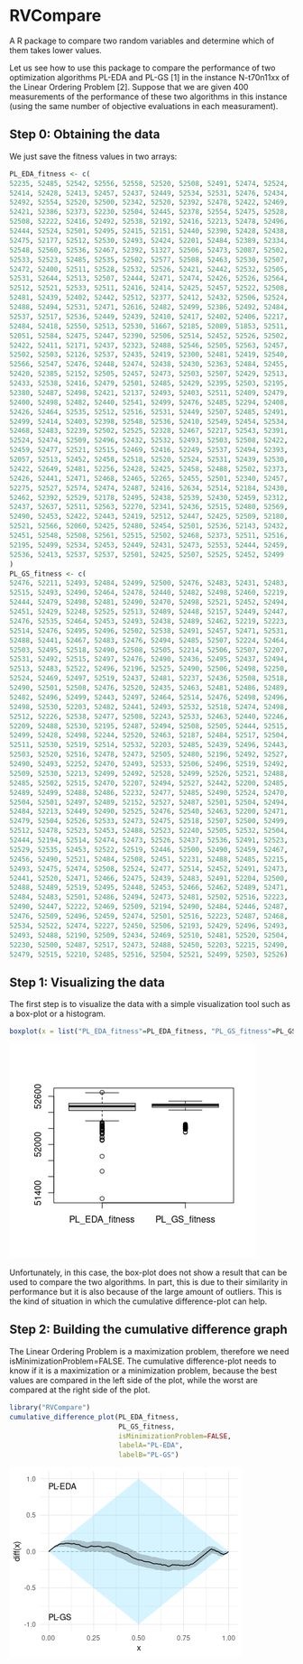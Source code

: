 
# RVCompare
A R package to compare two random variables and determine which of them takes lower values.

Let us see how to use this package to compare the performance of two optimization algorithms PL-EDA and PL-GS [1] in the instance N-t70n11xx of the Linear Ordering Problem [2]. 
Suppose that we are given 400 measurements of the performance of these two algorithms in this instance (using the same number of objective evaluations in each measurament).


## Step 0: Obtaining the data
We just save the fitness values in two arrays:

```R
PL_EDA_fitness <- c(
52235, 52485, 52542, 52556, 52558, 52520, 52508, 52491, 52474, 52524,
52414, 52428, 52413, 52457, 52437, 52449, 52534, 52531, 52476, 52434,
52492, 52554, 52520, 52500, 52342, 52520, 52392, 52478, 52422, 52469,
52421, 52386, 52373, 52230, 52504, 52445, 52378, 52554, 52475, 52528,
52508, 52222, 52416, 52492, 52538, 52192, 52416, 52213, 52478, 52496,
52444, 52524, 52501, 52495, 52415, 52151, 52440, 52390, 52428, 52438,
52475, 52177, 52512, 52530, 52493, 52424, 52201, 52484, 52389, 52334,
52548, 52560, 52536, 52467, 52392, 51327, 52506, 52473, 52087, 52502,
52533, 52523, 52485, 52535, 52502, 52577, 52508, 52463, 52530, 52507,
52472, 52400, 52511, 52528, 52532, 52526, 52421, 52442, 52532, 52505,
52531, 52644, 52513, 52507, 52444, 52471, 52474, 52426, 52526, 52564,
52512, 52521, 52533, 52511, 52416, 52414, 52425, 52457, 52522, 52508,
52481, 52439, 52402, 52442, 52512, 52377, 52412, 52432, 52506, 52524,
52488, 52494, 52531, 52471, 52616, 52482, 52499, 52386, 52492, 52484,
52537, 52517, 52536, 52449, 52439, 52410, 52417, 52402, 52406, 52217,
52484, 52418, 52550, 52513, 52530, 51667, 52185, 52089, 51853, 52511,
52051, 52584, 52475, 52447, 52390, 52506, 52514, 52452, 52526, 52502,
52422, 52411, 52171, 52437, 52323, 52488, 52546, 52505, 52563, 52457,
52502, 52503, 52126, 52537, 52435, 52419, 52300, 52481, 52419, 52540,
52566, 52547, 52476, 52448, 52474, 52438, 52430, 52363, 52484, 52455,
52420, 52385, 52152, 52505, 52457, 52473, 52503, 52507, 52429, 52513,
52433, 52538, 52416, 52479, 52501, 52485, 52429, 52395, 52503, 52195,
52380, 52487, 52498, 52421, 52137, 52493, 52403, 52511, 52409, 52479,
52400, 52498, 52482, 52440, 52541, 52499, 52476, 52485, 52294, 52408,
52426, 52464, 52535, 52512, 52516, 52531, 52449, 52507, 52485, 52491,
52499, 52414, 52403, 52398, 52548, 52536, 52410, 52549, 52454, 52534,
52468, 52483, 52239, 52502, 52525, 52328, 52467, 52217, 52543, 52391,
52524, 52474, 52509, 52496, 52432, 52532, 52493, 52503, 52508, 52422,
52459, 52477, 52521, 52515, 52469, 52416, 52249, 52537, 52494, 52393,
52057, 52513, 52452, 52458, 52518, 52520, 52524, 52531, 52439, 52530,
52422, 52649, 52481, 52256, 52428, 52425, 52458, 52488, 52502, 52373,
52426, 52441, 52471, 52468, 52465, 52265, 52455, 52501, 52340, 52457,
52275, 52527, 52574, 52474, 52487, 52416, 52634, 52514, 52184, 52430,
52462, 52392, 52529, 52178, 52495, 52438, 52539, 52430, 52459, 52312,
52437, 52637, 52511, 52563, 52270, 52341, 52436, 52515, 52480, 52569,
52490, 52453, 52422, 52443, 52419, 52512, 52447, 52425, 52509, 52180,
52521, 52566, 52060, 52425, 52480, 52454, 52501, 52536, 52143, 52432,
52451, 52548, 52508, 52561, 52515, 52502, 52468, 52373, 52511, 52516,
52195, 52499, 52534, 52453, 52449, 52431, 52473, 52553, 52444, 52459,
52536, 52413, 52537, 52537, 52501, 52425, 52507, 52525, 52452, 52499
)
PL_GS_fitness <- c(
52476, 52211, 52493, 52484, 52499, 52500, 52476, 52483, 52431, 52483,
52515, 52493, 52490, 52464, 52478, 52440, 52482, 52498, 52460, 52219,
52444, 52479, 52498, 52481, 52490, 52470, 52498, 52521, 52452, 52494,
52451, 52429, 52248, 52525, 52513, 52489, 52448, 52157, 52449, 52447,
52476, 52535, 52464, 52453, 52493, 52438, 52489, 52462, 52219, 52223,
52514, 52476, 52495, 52496, 52502, 52538, 52491, 52457, 52471, 52531,
52488, 52441, 52467, 52483, 52476, 52494, 52485, 52507, 52224, 52464,
52503, 52495, 52518, 52490, 52508, 52505, 52214, 52506, 52507, 52207,
52531, 52492, 52515, 52497, 52476, 52490, 52436, 52495, 52437, 52494,
52513, 52483, 52522, 52496, 52196, 52525, 52490, 52506, 52498, 52250,
52524, 52469, 52497, 52519, 52437, 52481, 52237, 52436, 52508, 52518,
52490, 52501, 52508, 52476, 52520, 52435, 52463, 52481, 52486, 52489,
52482, 52496, 52499, 52443, 52497, 52464, 52514, 52476, 52498, 52496,
52498, 52530, 52203, 52482, 52441, 52493, 52532, 52518, 52474, 52498,
52512, 52226, 52538, 52477, 52508, 52243, 52533, 52463, 52440, 52246,
52209, 52488, 52530, 52195, 52487, 52494, 52508, 52505, 52444, 52515,
52499, 52428, 52498, 52244, 52520, 52463, 52187, 52484, 52517, 52504,
52511, 52530, 52519, 52514, 52532, 52203, 52485, 52439, 52496, 52443,
52503, 52520, 52516, 52478, 52473, 52505, 52480, 52196, 52492, 52527,
52490, 52493, 52252, 52470, 52493, 52533, 52506, 52496, 52519, 52492,
52509, 52530, 52213, 52499, 52492, 52528, 52499, 52526, 52521, 52488,
52485, 52502, 52515, 52470, 52207, 52494, 52527, 52442, 52200, 52485,
52489, 52499, 52488, 52486, 52232, 52477, 52485, 52490, 52524, 52470,
52504, 52501, 52497, 52489, 52152, 52527, 52487, 52501, 52504, 52494,
52484, 52213, 52449, 52490, 52525, 52476, 52540, 52463, 52200, 52471,
52479, 52504, 52526, 52533, 52473, 52475, 52518, 52507, 52500, 52499,
52512, 52478, 52523, 52453, 52488, 52523, 52240, 52505, 52532, 52504,
52444, 52194, 52514, 52474, 52473, 52526, 52437, 52536, 52491, 52523,
52529, 52535, 52453, 52522, 52519, 52446, 52500, 52490, 52459, 52467,
52456, 52490, 52521, 52484, 52508, 52451, 52231, 52488, 52485, 52215,
52493, 52475, 52474, 52508, 52524, 52477, 52514, 52452, 52491, 52473,
52441, 52520, 52471, 52466, 52475, 52439, 52483, 52491, 52204, 52500,
52488, 52489, 52519, 52495, 52448, 52453, 52466, 52462, 52489, 52471,
52484, 52483, 52501, 52486, 52494, 52473, 52481, 52502, 52516, 52223,
52490, 52447, 52222, 52469, 52509, 52194, 52490, 52484, 52446, 52487,
52476, 52509, 52496, 52459, 52474, 52501, 52516, 52223, 52487, 52468,
52534, 52522, 52474, 52227, 52450, 52506, 52193, 52429, 52496, 52493,
52493, 52488, 52190, 52509, 52434, 52469, 52510, 52481, 52520, 52504,
52230, 52500, 52487, 52517, 52473, 52488, 52450, 52203, 52215, 52490,
52479, 52515, 52210, 52485, 52516, 52504, 52521, 52499, 52503, 52526)
```

## Step 1: Visualizing the data
The first step is to visualize the data with a simple visualization tool such as a box-plot or a histogram.

```R
boxplot(x = list("PL_EDA_fitness"=PL_EDA_fitness, "PL_GS_fitness"=PL_GS_fitness))
```

![box-plot](https://github.com/EtorArza/RVCompare/blob/main/readme_resources/boxplot_example.png?raw=true)


Unfortunately, in this case, the box-plot does not show a result that can be used to compare the two algorithms.
In part, this is due to their similarity in performance but it is also because of the large amount of outliers.
This is the kind of situation in which the cumulative difference-plot can help.


## Step 2: Building the cumulative difference graph

The Linear Ordering Problem is a maximization problem, therefore we need isMinimizationProblem=FALSE.
The cumulative difference-plot needs to know if it is a maximization or a minimization problem, because the best values are compared in the left side of the plot, while the worst are compared at the right side of the plot. 

```R
library("RVCompare")
cumulative_difference_plot(PL_EDA_fitness,
                           PL_GS_fitness,
                           isMinimizationProblem=FALSE,
                           labelA="PL-EDA",
                           labelB="PL-GS")
```

![box-plot](https://github.com/EtorArza/RVCompare/blob/main/readme_resources/cumulative_difference_plot_raw.png?raw=true)






